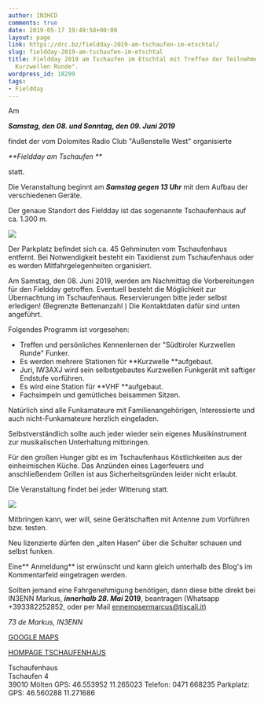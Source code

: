 ```yaml
---
author: IN3HCD
comments: true
date: 2019-05-17 19:49:58+00:00
layout: page
link: https://drc.bz/fieldday-2019-am-tschaufen-im-etschtal/
slug: fieldday-2019-am-tschaufen-im-etschtal
title: Fieldday 2019 am Tschaufen im Etschtal mit Treffen der Teilnehmer der "Südtiroler
  Kurzwellen Runde".
wordpress_id: 18299
tags:
- Fieldday
---
```





Am







_**Samstag, den 08. und Sonntag, den 09. Juni 2019**_







findet der vom Dolomites Radio Club "Außenstelle West" organisierte








_**Fieldday
am Tschaufen **_







statt.







Die  Veranstaltung beginnt am _**Samstag gegen  13 Uhr**_ mit dem Aufbau der verschiedenen Geräte. 







Der genaue Standort des Fieldday ist das sogenannte Tschaufenhaus auf ca. 1.300 m.







![](https://drc.bz/wp-content/uploads/2016/06/Tschaufenhaus.jpg)







Der Parkplatz befindet sich ca. 45 Gehminuten vom Tschaufenhaus entfernt. Bei Notwendigkeit besteht ein Taxidienst zum Tschaufenhaus oder es werden Mitfahrgelegenheiten organisiert.







Am Samstag, den 08. Juni 2019,  werden am Nachmittag die Vorbereitungen für den Fieldday getroffen. Eventuell besteht die Möglichkeit zur Übernachtung im Tschaufenhaus.  Reservierungen bitte jeder selbst erledigen!  (Begrenzte Bettenanzahl ) Die Kontaktdaten dafür sind unten angeführt.








Folgendes
Programm ist vorgesehen:







  * Treffen und persönliches Kennenlernen der "Südtiroler Kurzwellen Runde" Funker.
  * Es werden mehrere Stationen für **Kurzwelle **aufgebaut.
  * Juri, IW3AXJ wird sein selbstgebautes Kurzwellen Funkgerät mit saftiger Endstufe vorführen. 
  * Es wird eine Station für **VHF **aufgebaut.
  * Fachsimpeln und gemütliches beisammen Sitzen.






Natürlich sind alle Funkamateure mit Familienangehörigen, Interessierte und auch nicht-Funkamateure herzlich eingeladen.







Selbstverständlich sollte auch jeder wieder sein eigenes Musikinstrument zur musikalischen Unterhaltung mitbringen.







Für den großen Hunger gibt es im Tschaufenhaus Köstlichkeiten aus der einheimischen Küche. Das Anzünden eines Lagerfeuers und anschließendem Grillen ist aus Sicherheitsgründen leider nicht erlaubt.







Die Veranstaltung findet bei jeder Witterung statt.







![](https://drc.bz/wp-content/uploads/2017/07/FullSizeRender-669x1024.jpg)







Mitbringen kann, wer will, seine Gerätschaften mit Antenne zum Vorführen bzw. testen. 







Neu lizenzierte dürfen den „alten Hasen“ über die Schulter schauen und selbst funken.







Eine** Anmeldung** ist erwünscht und kann gleich unterhalb des Blog's im Kommentarfeld eingetragen werden.







Sollten jemand eine Fahrgenehmigung benötigen, dann diese bitte direkt bei IN3ENN Markus, **_innerhalb 28. Mai_ 2019**, beantragen (Whatsapp +393382252852, oder per Mail [ennemosermarcus@tiscali.it)](mailto:ennemosermarcus@tiscali.it)







_73 de Markus, IN3ENN_







[GOOGLE MAPS](https://www.google.it/maps/dir/''/tschaufenhaus+s%C3%BCdtirol/@46.5463465,11.2481632,13.75z/data=!4m8!4m7!1m0!1m5!1m1!1s0x47829860e0673755:0x700bb8cc57cc7314!2m2!1d11.2650944!2d46.5537663)







[HOMPAGE TSCHAUFENHAUS](http://www.tschaufen.it/tschaufen.html)







Tschaufenhaus  
Tschaufen 4  
39010 Mölten                                                                                                                                                                                      GPS: 46.553952 11.265023                                                                                                                                         Telefon: 0471 668235                                                                                                                                                       Parkplatz:  
GPS: 46.560288 11.271686



